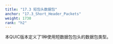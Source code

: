 ```yaml
---
title: "17.3 短包头数据包"
anchor: "17.3_Short_Header_Packets"
weight: 1730
rank: "h2"
---
```


本QUIC版本定义了1种使用短数据包包头的数据包类型。
